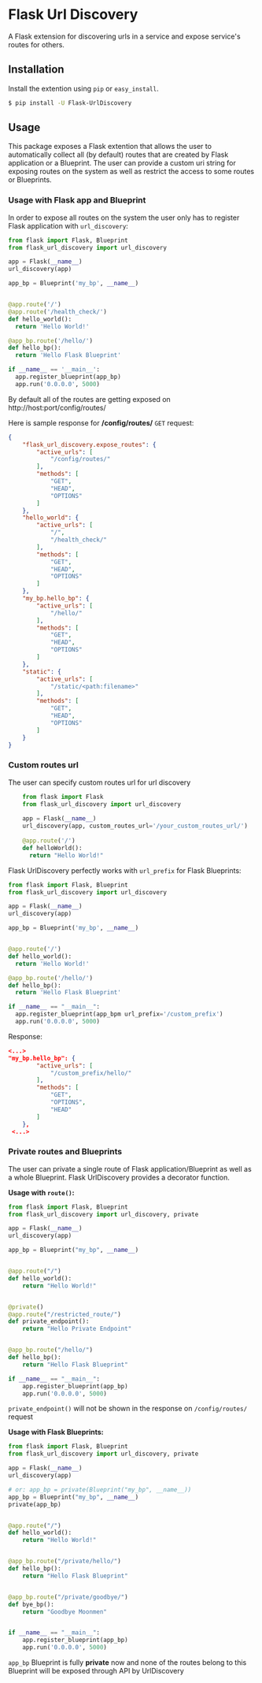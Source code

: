 # Flask Url Discovery

A Flask extension for discovering urls in a service and expose service's routes for others.

## Installation

Install the extention using ``pip`` or ``easy_install``.

```bash
$ pip install -U Flask-UrlDiscovery
```

## Usage

This package exposes a Flask extention that allows the user to automatically collect all (by default) routes that are created by Flask application or a Blueprint. The user can provide a custom uri string for exposing routes on the system as well as restrict the access to some routes or Blueprints.


### Usage with Flask app and Blueprint

In order to expose all routes on the system the user only has to register Flask application with ```url_discovery```:

```python
from flask import Flask, Blueprint
from flask_url_discovery import url_discovery

app = Flask(__name__)
url_discovery(app)

app_bp = Blueprint('my_bp', __name__)


@app.route('/')
@app.route('/health_check/')
def hello_world():
  return 'Hello World!'

@app_bp.route('/hello/')
def hello_bp():
  return 'Hello Flask Blueprint'

if __name__ == '__main__':
  app.register_blueprint(app_bp)
  app.run('0.0.0.0', 5000)
```

By default all of the routes are getting exposed on http://host:port/config/routes/

Here is sample response for **/config/routes/**  ```GET``` request:

```json
{
    "flask_url_discovery.expose_routes": {
        "active_urls": [
            "/config/routes/"
        ],
        "methods": [
            "GET",
            "HEAD",
            "OPTIONS"
        ]
    },
    "hello_world": {
        "active_urls": [
            "/",
            "/health_check/"
        ],
        "methods": [
            "GET",
            "HEAD",
            "OPTIONS"
        ]
    },
    "my_bp.hello_bp": {
        "active_urls": [
            "/hello/"
        ],
        "methods": [
            "GET",
            "HEAD",
            "OPTIONS"
        ]
    },
    "static": {
        "active_urls": [
            "/static/<path:filename>"
        ],
        "methods": [
            "GET",
            "HEAD",
            "OPTIONS"
        ]
    }
}
```

### Custom routes url

The user can specify custom routes url for url discovery

```python
    from flask import Flask
    from flask_url_discovery import url_discovery
    
    app = Flask(__name__)
    url_discovery(app, custom_routes_url='/your_custom_routes_url/')
    
    @app.route('/')
    def helloWorld():
      return "Hello World!"
```

Flask UrlDiscovery perfectly works with ```url_prefix``` for Flask Blueprints:

```python
from flask import Flask, Blueprint
from flask_url_discovery import url_discovery

app = Flask(__name__)
url_discovery(app)

app_bp = Blueprint('my_bp', __name__)


@app.route('/')
def hello_world():
  return 'Hello World!'

@app_bp.route('/hello/')
def hello_bp():
  return 'Hello Flask Blueprint'

if __name__ == "__main__":
  app.register_blueprint(app_bpm url_prefix='/custom_prefix')
  app.run('0.0.0.0', 5000)
```

Response:
```json
<...>
"my_bp.hello_bp": {
        "active_urls": [
            "/custom_prefix/hello/"
        ],
        "methods": [
            "GET",
            "OPTIONS",
            "HEAD"
        ]
    },
 <...>
```

### Private routes and Blueprints

The user can private a single route of Flask application/Blueprint as well as a whole Blueprint. Flask UrlDiscovery provides a decorator function.

**Usage with ```route()```:**

```python
from flask import Flask, Blueprint
from flask_url_discovery import url_discovery, private

app = Flask(__name__)
url_discovery(app)

app_bp = Blueprint("my_bp", __name__)


@app.route("/")
def hello_world():
    return "Hello World!"


@private()
@app.route("/restricted_route/")
def private_endpoint():
    return "Hello Private Endpoint"


@app_bp.route("/hello/")
def hello_bp():
    return "Hello Flask Blueprint"

if __name__ == "__main__":
    app.register_blueprint(app_bp)
    app.run('0.0.0.0', 5000)
```

```private_endpoint()``` will not be shown in the response on ```/config/routes/``` request

**Usage with Flask Blueprints:**

```python
from flask import Flask, Blueprint
from flask_url_discovery import url_discovery, private

app = Flask(__name__)
url_discovery(app)

# or: app_bp = private(Blueprint("my_bp", __name__))
app_bp = Blueprint("my_bp", __name__)
private(app_bp)


@app.route("/")
def hello_world():
    return "Hello World!"


@app_bp.route("/private/hello/")
def hello_bp():
    return "Hello Flask Blueprint"


@app_bp.route("/private/goodbye/")
def bye_bp():
    return "Goodbye Moonmen"


if __name__ == "__main__":
    app.register_blueprint(app_bp)
    app.run('0.0.0.0', 5000)

```

```app_bp``` Blueprint is fully **private** now and none of the routes belong to this Blueprint will be exposed through API by UrlDiscovery
